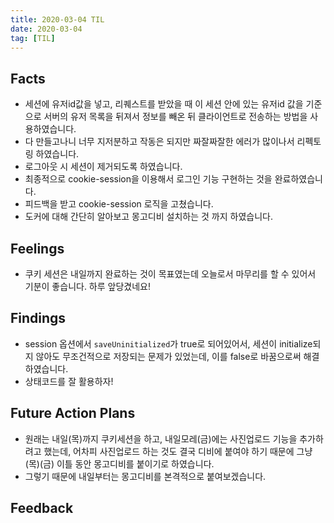 ```yaml
---
title: 2020-03-04 TIL
date: 2020-03-04
tag: [TIL]
---
```


## Facts

- 세션에 유저id값을 넣고, 리퀘스트를 받았을 때 이 세션 안에 있는 유저id 값을 기준으로 서버의 유저 목록을 뒤져서 정보를 빼온 뒤 클라이언트로 전송하는 방법을 사용하였습니다.
- 다 만들고나니 너무 지저분하고 작동은 되지만 짜잘짜잘한 에러가 많이나서 리펙토링 하였습니다.
- 로그아웃 시 세션이 제거되도록 하였습니다.
- 최종적으로 cookie-session을 이용해서 로그인 기능 구현하는 것을 완료하였습니다.
- 피드백을 받고 cookie-session 로직을 고쳤습니다.
- 도커에 대해 간단히 알아보고 몽고디비 설치하는 것 까지 하였습니다.

## Feelings

- 쿠키 세션은 내일까지 완료하는 것이 목표였는데 오늘로서 마무리를 할 수 있어서 기분이 좋습니다. 하루 앞당겼네요!

## Findings

- session 옵션에서 `saveUninitialized`가 true로 되어있어서, 세션이 initialize되지 않아도 무조건적으로 저장되는 문제가 있었는데, 이를 false로 바꿈으로써 해결하였습니다.
- 상태코드를 잘 활용하자!

## Future Action Plans

- 원래는 내일(목)까지 쿠키세션을 하고, 내일모레(금)에는 사진업로드 기능을 추가하려고 했는데, 어차피 사진업로드 하는 것도 결국 디비에 붙여야 하기 때문에 그냥 (목)(금) 이틀 동안 몽고디비를 붙이기로 하였습니다.
- 그렇기 때문에 내일부터는 몽고디비를 본격적으로 붙여보겠습니다.

## Feedback
